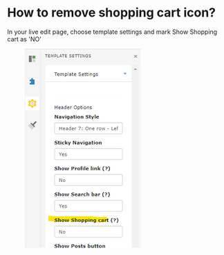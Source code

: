 # How to remove shopping cart icon?

In your live edit page, choose template settings and mark Show Shopping cart as 'NO'

<figure><img src=".gitbook/assets/image (15) (1).png" alt=""><figcaption></figcaption></figure>
